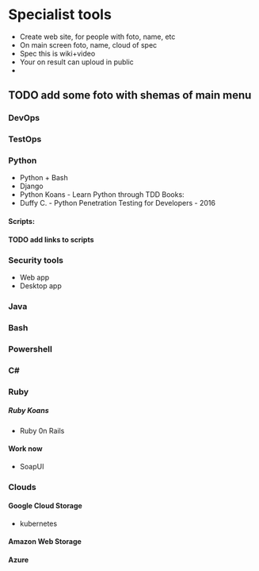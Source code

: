 # Specialist tools
* Create web site, for people with foto, name, etc
* On main screen foto, name, cloud of spec
* Spec this is wiki+video
* Your on result can uploud in public
* 

## TODO add some foto with shemas of main menu
### DevOps
### TestOps
### Python
* Python + Bash
* Django
* Python Koans - Learn Python through TDD
Books:
* Duffy C. - Python Penetration Testing for Developers - 2016
#### Scripts:
#### TODO add links to scripts
### Security tools
* Web app
* Desktop app
### Java
### Bash
### Powershell
### C#
### Ruby
##### Ruby Koans
* Ruby 0n Rails
#### Work now
* SoapUI
### Clouds
#### Google Cloud Storage
* kubernetes
#### Amazon Web Storage
#### Azure
